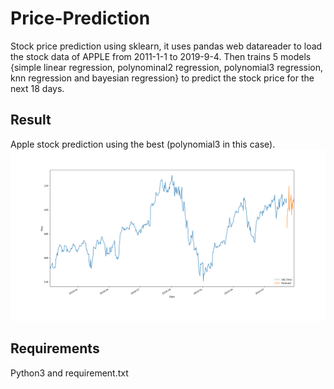 # Price-Prediction
Stock price prediction using sklearn, it uses pandas web datareader to load the stock data of APPLE from 2011-1-1 to 2019-9-4. Then trains 5 models {simple linear regression, polynominal2 regression, polynomial3 regression, knn regression and bayesian regression} to predict the stock price for the next 18 days.

## Result
Apple stock prediction using the best (polynomial3 in this case).
![prediction](./prediction.png)

## Requirements
Python3 and requirement.txt

